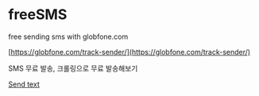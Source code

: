 # freeSMS
free sending sms with globfone.com


[https://globfone.com/track-sender/](https://globfone.com/track-sender/)

SMS 무료 발송, 크롤링으로 무료 발송해보기

[Send text](https://globfone.com/send-text/)
